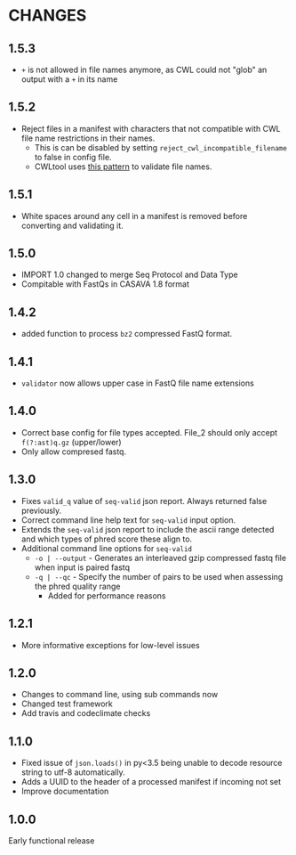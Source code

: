 # CHANGES

## 1.5.3

* `+` is not allowed in file names anymore, as CWL could not "glob" an output with a `+` in its name

## 1.5.2

* Reject files in a manifest with characters that not compatible with CWL file name restrictions in their names.
  * This is can be disabled by setting `reject_cwl_incompatible_filename` to false in config file.
  * CWLtool uses [this pattern][cwl-filename-restriction] to validate file names.

## 1.5.1

* White spaces around any cell in a manifest is removed before converting and validating it.

## 1.5.0

* IMPORT 1.0 changed to merge Seq Protocol and Data Type
* Compitable with FastQs in CASAVA 1.8 format

## 1.4.2

* added function to process `bz2` compressed FastQ format.

## 1.4.1

* `validator` now allows upper case in FastQ file name extensions

## 1.4.0

* Correct base config for file types accepted.  File_2 should only accept `f(?:ast)q.gz` (upper/lower)
* Only allow compresed fastq.

## 1.3.0

* Fixes `valid_q` value of `seq-valid` json report.  Always returned false previously.
* Correct command line help text for `seq-valid` input option.
* Extends the `seq-valid` json report to include the ascii range detected and which types of phred
  score these align to.
* Additional command line options for `seq-valid`
  * `-o | --output` - Generates an interleaved gzip compressed fastq file when input is paired fastq
  * `-q | --qc` - Specify the number of pairs to be used when assessing the phred quality range
    * Added for performance reasons

## 1.2.1

* More informative exceptions for low-level issues

## 1.2.0

* Changes to command line, using sub commands now
* Changed test framework
* Add travis and codeclimate checks

## 1.1.0

* Fixed issue of `json.loads()` in py<3.5 being unable to decode resource string to utf-8 automatically.
* Adds a UUID to the header of a processed manifest if incoming not set
* Improve documentation

## 1.0.0

Early functional release

<!-- References -->

[cwl-filename-restriction]: https://github.com/common-workflow-language/cwltool/blob/8f896370b043dc9c6802521550210ce1bad1cfd8/cwltool/command_line_tool.py#L58
